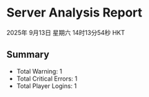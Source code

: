 # Server Analysis Report
2025年 9月13日 星期六 14时13分54秒 HKT
## Summary
- Total Warning:        1
- Total Critical Errors:        1
- Total Player Logins:        1
